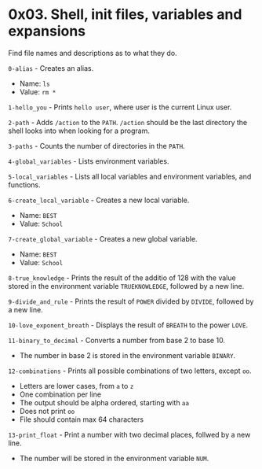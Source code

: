 # 0x03. Shell, init files, variables and expansions

Find file names and descriptions as to what they do.

`0-alias` - Creates an alias.
* Name: `ls`
* Value: `rm *`

`1-hello_you` - Prints `hello user`, where user is the current Linux user.

`2-path` - Adds `/action` to the `PATH`. `/action` should be the last directory the shell looks into when looking for a program.

`3-paths` - Counts the number of directories in the `PATH`.

`4-global_variables` - Lists environment variables.

`5-local_variables` - Lists all local variables and environment variables, and functions.

`6-create_local_variable` - Creates a new local variable.
* Name: `BEST`
* Value: `School`

`7-create_global_variable` - Creates a new global variable.
* Name: `BEST`
* Value: `School`

`8-true_knowledge` - Prints the result of the additio of 128 with the value stored in the environment variable `TRUEKNOWLEDGE`, followed by a new line.

`9-divide_and_rule` - Prints the result of `POWER` divided by `DIVIDE`, followed by a new line.

`10-love_exponent_breath` - Displays the result of `BREATH` to the power `LOVE`.

`11-binary_to_decimal` - Converts a number from base 2 to base 10.
* The number in base 2 is stored in the environment variable `BINARY`.

`12-combinations` - Prints all possible combinations of two letters, except `oo`.
* Letters are lower cases, from `a` to `z`
* One combination per line
* The output should be alpha ordered, starting with `aa`
* Does not print `oo`
* File should contain max 64 characters

`13-print_float` - Print a number with two decimal places, follwed by a new line.
* The number will be stored in the environment variable `NUM`.
